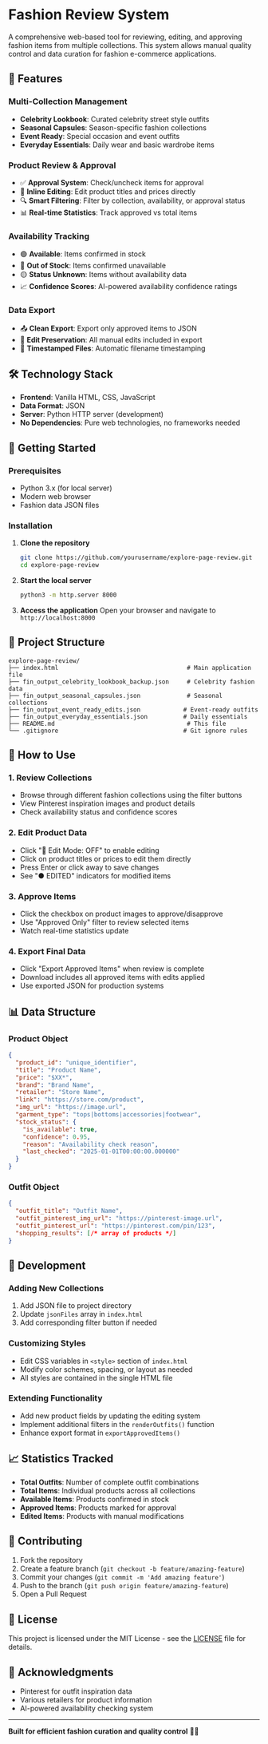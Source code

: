# Fashion Review System

A comprehensive web-based tool for reviewing, editing, and approving fashion items from multiple collections. This system allows manual quality control and data curation for fashion e-commerce applications.

## 🚀 Features

### Multi-Collection Management
- **Celebrity Lookbook**: Curated celebrity street style outfits
- **Seasonal Capsules**: Season-specific fashion collections
- **Event Ready**: Special occasion and event outfits
- **Everyday Essentials**: Daily wear and basic wardrobe items

### Product Review & Approval
- ✅ **Approval System**: Check/uncheck items for approval
- 📝 **Inline Editing**: Edit product titles and prices directly
- 🔍 **Smart Filtering**: Filter by collection, availability, or approval status
- 📊 **Real-time Statistics**: Track approved vs total items

### Availability Tracking
- 🟢 **Available**: Items confirmed in stock
- 🔴 **Out of Stock**: Items confirmed unavailable
- 🟡 **Status Unknown**: Items without availability data
- 📈 **Confidence Scores**: AI-powered availability confidence ratings

### Data Export
- 📤 **Clean Export**: Export only approved items to JSON
- 🔄 **Edit Preservation**: All manual edits included in export
- 📝 **Timestamped Files**: Automatic filename timestamping

## 🛠️ Technology Stack

- **Frontend**: Vanilla HTML, CSS, JavaScript
- **Data Format**: JSON
- **Server**: Python HTTP server (development)
- **No Dependencies**: Pure web technologies, no frameworks needed

## 🚦 Getting Started

### Prerequisites
- Python 3.x (for local server)
- Modern web browser
- Fashion data JSON files

### Installation

1. **Clone the repository**
   ```bash
   git clone https://github.com/yourusername/explore-page-review.git
   cd explore-page-review
   ```

2. **Start the local server**
   ```bash
   python3 -m http.server 8000
   ```

3. **Access the application**
   Open your browser and navigate to `http://localhost:8000`

## 📁 Project Structure

```
explore-page-review/
├── index.html                                    # Main application file
├── fin_output_celebrity_lookbook_backup.json     # Celebrity fashion data
├── fin_output_seasonal_capsules.json             # Seasonal collections
├── fin_output_event_ready_edits.json            # Event-ready outfits
├── fin_output_everyday_essentials.json          # Daily essentials
├── README.md                                     # This file
└── .gitignore                                   # Git ignore rules
```

## 🎯 How to Use

### 1. Review Collections
- Browse through different fashion collections using the filter buttons
- View Pinterest inspiration images and product details
- Check availability status and confidence scores

### 2. Edit Product Data
- Click "📝 Edit Mode: OFF" to enable editing
- Click on product titles or prices to edit them directly
- Press Enter or click away to save changes
- See "● EDITED" indicators for modified items

### 3. Approve Items
- Click the checkbox on product images to approve/disapprove
- Use "Approved Only" filter to review selected items
- Watch real-time statistics update

### 4. Export Final Data
- Click "Export Approved Items" when review is complete
- Download includes all approved items with edits applied
- Use exported JSON for production systems

## 📊 Data Structure

### Product Object
```json
{
  "product_id": "unique_identifier",
  "title": "Product Name",
  "price": "$XX*",
  "brand": "Brand Name",
  "retailer": "Store Name",
  "link": "https://store.com/product",
  "img_url": "https://image.url",
  "garment_type": "tops|bottoms|accessories|footwear",
  "stock_status": {
    "is_available": true,
    "confidence": 0.95,
    "reason": "Availability check reason",
    "last_checked": "2025-01-01T00:00:00.000000"
  }
}
```

### Outfit Object
```json
{
  "outfit_title": "Outfit Name",
  "outfit_pinterest_img_url": "https://pinterest-image.url",
  "outfit_pinterest_url": "https://pinterest.com/pin/123",
  "shopping_results": [/* array of products */]
}
```

## 🔧 Development

### Adding New Collections
1. Add JSON file to project directory
2. Update `jsonFiles` array in `index.html`
3. Add corresponding filter button if needed

### Customizing Styles
- Edit CSS variables in `<style>` section of `index.html`
- Modify color schemes, spacing, or layout as needed
- All styles are contained in the single HTML file

### Extending Functionality
- Add new product fields by updating the editing system
- Implement additional filters in the `renderOutfits()` function
- Enhance export format in `exportApprovedItems()`

## 📈 Statistics Tracked

- **Total Outfits**: Number of complete outfit combinations
- **Total Items**: Individual products across all collections
- **Available Items**: Products confirmed in stock
- **Approved Items**: Products marked for approval
- **Edited Items**: Products with manual modifications

## 🤝 Contributing

1. Fork the repository
2. Create a feature branch (`git checkout -b feature/amazing-feature`)
3. Commit your changes (`git commit -m 'Add amazing feature'`)
4. Push to the branch (`git push origin feature/amazing-feature`)
5. Open a Pull Request

## 📝 License

This project is licensed under the MIT License - see the [LICENSE](LICENSE) file for details.

## 🙏 Acknowledgments

- Pinterest for outfit inspiration data
- Various retailers for product information
- AI-powered availability checking system

---

**Built for efficient fashion curation and quality control** 🎨✨ 
